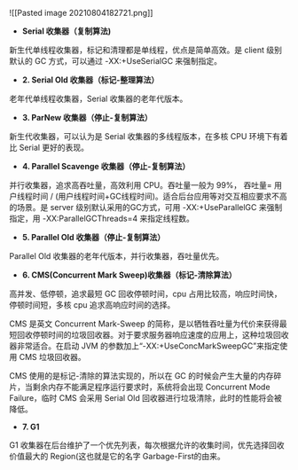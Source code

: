![[Pasted image 20210804182721.png]]


-    **Serial 收集器（复制算法)**

新生代单线程收集器，标记和清理都是单线程，优点是简单高效。是 client 级别默认的 GC 方式，可以通过 -XX:+UseSerialGC 来强制指定。

-   **2. Serial Old 收集器（标记-整理算法）**

老年代单线程收集器，Serial 收集器的老年代版本。

-   **3. ParNew 收集器（停止-复制算法）**

新生代收集器，可以认为是 Serial 收集器的多线程版本，在多核 CPU 环境下有着比 Serial 更好的表现。

-   **4. Parallel Scavenge 收集器（停止-复制算法）**

并行收集器，追求高吞吐量，高效利用 CPU。吞吐量一般为 99%， 吞吐量= 用户线程时间 / (用户线程时间+GC线程时间)。适合后台应用等对交互相应要求不高的场景。是 server 级别默认采用的GC方式，可用 -XX:+UseParallelGC 来强制指定，用 -XX:ParallelGCThreads=4 来指定线程数。

-   **5. Parallel Old 收集器（停止-复制算法）**

Parallel Old 收集器的老年代版本，并行收集器，吞吐量优先。

-   **6. CMS(Concurrent Mark Sweep)收集器（标记-清除算法）**

高并发、低停顿，追求最短 GC 回收停顿时间，cpu 占用比较高，响应时间快，停顿时间短，多核 cpu 追求高响应时间的选择。

CMS 是英文 Concurrent Mark-Sweep 的简称，是以牺牲吞吐量为代价来获得最短回收停顿时间的垃圾回收器。对于要求服务器响应速度的应用上，这种垃圾回收器非常适合。在启动 JVM 的参数加上“-XX:+UseConcMarkSweepGC”来指定使用 CMS 垃圾回收器。

CMS 使用的是标记-清除的算法实现的，所以在 GC 的时候会产生大量的内存碎片，当剩余内存不能满足程序运行要求时，系统将会出现 Concurrent Mode Failure，临时 CMS 会采用 Serial Old 回收器进行垃圾清除，此时的性能将会被降低。

-   **7. G1**

G1 收集器在后台维护了一个优先列表，每次根据允许的收集时间，优先选择回收价值最大的 Region(这也就是它的名字 Garbage-First的由来。